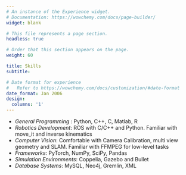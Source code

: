 ```yaml
---
# An instance of the Experience widget.
# Documentation: https://wowchemy.com/docs/page-builder/
widget: blank

# This file represents a page section.
headless: true

# Order that this section appears on the page.
weight: 60

title: Skills
subtitle:

# Date format for experience
#   Refer to https://wowchemy.com/docs/customization/#date-format
date_format: Jan 2006
design:
  columns: '1'
---
```

- *General Programming* : Python, C++, C, Matlab, R
- *Robotics Development*: ROS with C/C++ and Python. Familiar with move_it and inverse kinematics
- *Computer Vision*: Comfortable with Camera Calibration, multi view geometry and SLAM. Familiar with FFMPEG for low-level tasks
- *Frameworks*: PyTorch, NumPy, SciPy, Pandas
- *Simulation Environments*: Coppelia, Gazebo and Bullet
- *Database Systems*: MySQL, Neo4j, Gremlin, XML